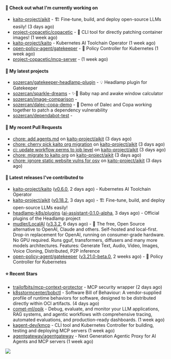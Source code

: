 #### 👷 Check out what I'm currently working on

- [kaito-project/aikit](https://github.com/kaito-project/aikit) - 🏗️ Fine-tune, build, and deploy open-source LLMs easily! (3 days ago)
- [project-copacetic/copacetic](https://github.com/project-copacetic/copacetic) - 🧵 CLI tool for directly patching container images! (1 week ago)
- [kaito-project/kaito](https://github.com/kaito-project/kaito) - Kubernetes AI Toolchain Operator (1 week ago)
- [open-policy-agent/gatekeeper](https://github.com/open-policy-agent/gatekeeper) - 🐊 Policy Controller for Kubernetes (1 week ago)
- [project-copacetic/mcp-server](https://github.com/project-copacetic/mcp-server) -  (1 week ago)

#### 🌱 My latest projects

- [sozercan/gatekeeper-headlamp-plugin](https://github.com/sozercan/gatekeeper-headlamp-plugin) - 💡 Headlamp plugin for Gatekeeper
- [sozercan/sparkle-dreams](https://github.com/sozercan/sparkle-dreams) - ✨🌙 Baby nap and awake window calculator
- [sozercan/image-comparison](https://github.com/sozercan/image-comparison) - 
- [sozercan/dalec-copa-demo](https://github.com/sozercan/dalec-copa-demo) - 🤝 Demo of Dalec and Copa working together to patch a dependency vulnerability
- [sozercan/dependabot-test](https://github.com/sozercan/dependabot-test) - 

#### 🔨 My recent Pull Requests

- [chore: add agents.md](https://github.com/kaito-project/aikit/pull/580) on [kaito-project/aikit](https://github.com/kaito-project/aikit) (3 days ago)
- [chore: cherry pick kaito org migration](https://github.com/kaito-project/aikit/pull/575) on [kaito-project/aikit](https://github.com/kaito-project/aikit) (3 days ago)
- [ci: update workflow perms to job level](https://github.com/kaito-project/aikit/pull/570) on [kaito-project/aikit](https://github.com/kaito-project/aikit) (3 days ago)
- [chore: migrate to kaito org](https://github.com/kaito-project/aikit/pull/569) on [kaito-project/aikit](https://github.com/kaito-project/aikit) (3 days ago)
- [chore: ignore static website vulns for osv](https://github.com/kaito-project/aikit/pull/568) on [kaito-project/aikit](https://github.com/kaito-project/aikit) (3 days ago)

#### 🚀 Latest releases I've contributed to

- [kaito-project/kaito](https://github.com/kaito-project/kaito) ([v0.6.0](https://github.com/kaito-project/kaito/releases/tag/v0.6.0), 2 days ago) - Kubernetes AI Toolchain Operator
- [kaito-project/aikit](https://github.com/kaito-project/aikit) ([v0.18.2](https://github.com/kaito-project/aikit/releases/tag/v0.18.2), 3 days ago) - 🏗️ Fine-tune, build, and deploy open-source LLMs easily!
- [headlamp-k8s/plugins](https://github.com/headlamp-k8s/plugins) ([ai-assistant-0.1.0-alpha](https://github.com/headlamp-k8s/plugins/releases/tag/ai-assistant-0.1.0-alpha), 3 days ago) - Official plugins of the Headlamp project
- [mudler/LocalAI](https://github.com/mudler/LocalAI) ([v3.3.2](https://github.com/mudler/LocalAI/releases/tag/v3.3.2), 6 days ago) - :robot: The free, Open Source alternative to OpenAI, Claude and others. Self-hosted and local-first. Drop-in replacement for OpenAI,  running on consumer-grade hardware. No GPU required. Runs gguf, transformers, diffusers and many more models architectures. Features: Generate Text, Audio, Video, Images, Voice Cloning, Distributed, P2P inference
- [open-policy-agent/gatekeeper](https://github.com/open-policy-agent/gatekeeper) ([v3.21.0-beta.0](https://github.com/open-policy-agent/gatekeeper/releases/tag/v3.21.0-beta.0), 2 weeks ago) - 🐊 Policy Controller for Kubernetes

#### ⭐ Recent Stars

- [trailofbits/mcp-context-protector](https://github.com/trailofbits/mcp-context-protector) - MCP security wrapper (2 days ago)
- [k8sstormcenter/bobctl](https://github.com/k8sstormcenter/bobctl) - Software Bill of Behaviour: A vendor-supplied profile of runtime behaviors for software, designed to be distributed directly within OCI artifacts. (4 days ago)
- [comet-ml/opik](https://github.com/comet-ml/opik) - Debug, evaluate, and monitor your LLM applications, RAG systems, and agentic workflows with comprehensive tracing, automated evaluations, and production-ready dashboards. (1 week ago)
- [kagent-dev/kmcp](https://github.com/kagent-dev/kmcp) - CLI tool and Kubernetes Controller for building, testing and deploying MCP servers (1 week ago)
- [agentgateway/agentgateway](https://github.com/agentgateway/agentgateway) - Next Generation Agentic Proxy for AI Agents and MCP servers (1 week ago)

![](https://github-readme-stats.vercel.app/api?username=sozercan&theme=vision-friendly-dark&hide_border=false&include_all_commits=true&count_private=true)
